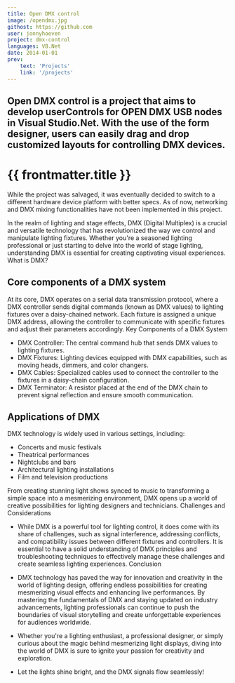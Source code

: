 ```yaml
---
title: Open DMX control
image: /opendmx.jpg
githost: https://github.com
user: jonnyhoeven
project: dmx-control
languages: VB.Net
date: 2014-01-01
prev:
    text: 'Projects'
    link: '/projects'
---
```

Open DMX control is a project that aims to develop userControls for OPEN DMX USB nodes in Visual Studio.Net.
With the use of the form designer, users can easily drag and drop customized layouts for controlling DMX devices.
---

# {{ frontmatter.title }}

While the project was salvaged, it was eventually decided to switch to a different hardware device platform with better
specs. As of now, networking and DMX mixing functionalities have not been implemented in this project.

In the realm of lighting and stage effects, DMX (Digital Multiplex) is a crucial and versatile technology that has revolutionized the way we control and manipulate lighting fixtures. Whether you're a seasoned lighting professional or just starting to delve into the world of stage lighting, understanding DMX is essential for creating captivating visual experiences.
What is DMX?


## Core components of a DMX system
At its core, DMX operates on a serial data transmission protocol, where a DMX controller sends digital commands (known as DMX values) to lighting fixtures over a daisy-chained network. Each fixture is assigned a unique DMX address, allowing the controller to communicate with specific fixtures and adjust their parameters accordingly.
Key Components of a DMX System

- DMX Controller: The central command hub that sends DMX values to lighting fixtures.
- DMX Fixtures: Lighting devices equipped with DMX capabilities, such as moving heads, dimmers, and color changers.
- DMX Cables: Specialized cables used to connect the controller to the fixtures in a daisy-chain configuration.
- DMX Terminator: A resistor placed at the end of the DMX chain to prevent signal reflection and ensure smooth communication.

## Applications of DMX

DMX technology is widely used in various settings, including:

- Concerts and music festivals
- Theatrical performances
- Nightclubs and bars
- Architectural lighting installations
- Film and television productions

From creating stunning light shows synced to music to transforming a simple space into a mesmerizing environment, DMX opens up a world of creative possibilities for lighting designers and technicians.
Challenges and Considerations

- While DMX is a powerful tool for lighting control, it does come with its share of challenges, such as signal interference, addressing conflicts, and compatibility issues between different fixtures and controllers. It is essential to have a solid understanding of DMX principles and troubleshooting techniques to effectively manage these challenges and create seamless lighting experiences.
Conclusion

 - DMX technology has paved the way for innovation and creativity in the world of lighting design, offering endless possibilities for creating mesmerizing visual effects and enhancing live performances. By mastering the fundamentals of DMX and staying updated on industry advancements, lighting professionals can continue to push the boundaries of visual storytelling and create unforgettable experiences for audiences worldwide.

- Whether you're a lighting enthusiast, a professional designer, or simply curious about the magic behind mesmerizing light displays, diving into the world of DMX is sure to ignite your passion for creativity and exploration.

- Let the lights shine bright, and the DMX signals flow seamlessly!


